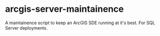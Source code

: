 # arcgis-server-maintainence
A maintainence script to keep an ArcGIS SDE running at it's best. For SQL Server deployments.
